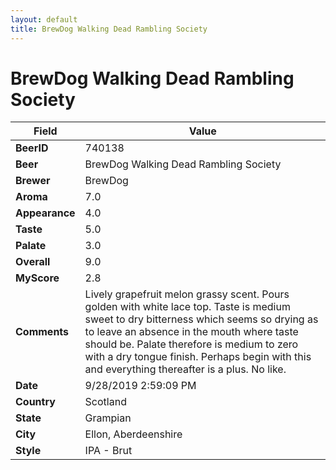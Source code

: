 ```yaml
---
layout: default
title: BrewDog Walking Dead Rambling Society
---
```


# BrewDog Walking Dead Rambling Society

| Field         | Value     |
|---------------|-----------|
| **BeerID** | 740138 |
| **Beer** | BrewDog Walking Dead Rambling Society |
| **Brewer** | BrewDog |
| **Aroma** | 7.0 |
| **Appearance** | 4.0 |
| **Taste** | 5.0 |
| **Palate** | 3.0 |
| **Overall** | 9.0 |
| **MyScore** | 2.8 |
| **Comments** | Lively grapefruit melon grassy scent. Pours golden with white lace top. Taste is medium sweet to dry bitterness which seems so drying as to leave an absence in the mouth where taste should be. Palate therefore is medium to zero with a dry tongue finish. Perhaps begin with this and everything thereafter is a plus. No like. |
| **Date** | 9/28/2019 2:59:09 PM |
| **Country** | Scotland |
| **State** | Grampian |
| **City** | Ellon, Aberdeenshire |
| **Style** | IPA - Brut |
